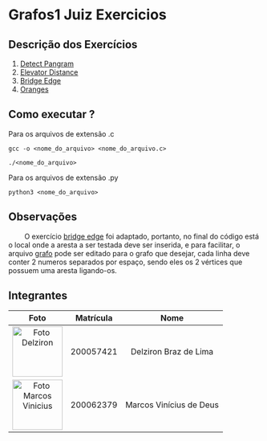 # Grafos1 Juiz Exercicios

## Descrição dos Exercícios

1. [Detect Pangram](https://www.codewars.com/kata/545cedaa9943f7fe7b000048)
2. [Elevator Distance](https://www.codewars.com/kata/59f061773e532d0c87000d16)
3. [Bridge Edge](https://practice.geeksforgeeks.org/problems/bridge-edge-in-graph/1?page=2&category[]=Graph&sortBy=submissions)
4. [Oranges](https://www.codingninjas.com/studio/problem-details/rotting-oranges_701655)

## Como executar ?

Para os arquivos de extensão .c
```
gcc -o <nome_do_arquivo> <nome_do_arquivo.c>
```

```
./<nome_do_arquivo>
```

Para os arquivos de extensão .py
```
python3 <nome_do_arquivo>
```

## Observações
&emsp;&emsp; O exercício [bridge edge](bridge_edge.py) foi adaptado, portanto, no final do código está o local onde a aresta a ser testada deve ser inserida, e para facilitar, o arquivo [grafo](grafo.txt) pode ser editado para o grafo que desejar, cada linha deve conter 2 numeros separados por espaço, sendo eles os 2 vértices que possuem uma aresta ligando-os.

## Integrantes

|                                                  **Foto**                                                   | **Matrícula** |        **Nome**         |
| :---------------------------------------------------------------------------------------------------------: | :-----------: | :---------------------: |
|     <img src="https://avatars.githubusercontent.com/DelzironBraz" width="100px;" alt="Foto Delziron"/>      |   200057421   |  Delziron Braz de Lima  |
| <img src="https://avatars.githubusercontent.com/u/87666623?v=4" width="100px;" alt="Foto Marcos Vinicius"/> |   200062379   | Marcos Vinícius de Deus |
